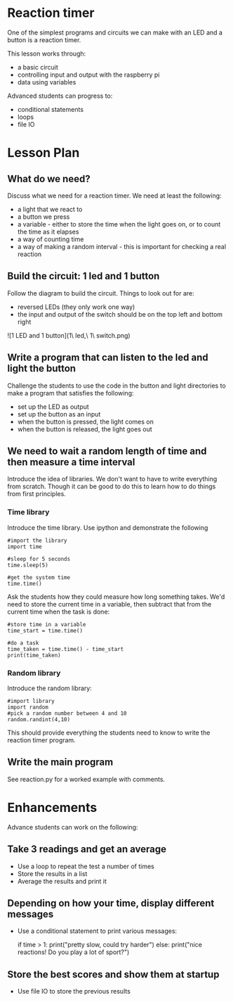 # Reaction timer

One of the simplest programs and circuits we can make with an LED and a button is a reaction timer.

This lesson works through:

* a basic circuit
* controlling input and output with the raspberry pi
* data using variables

Advanced students can progress to:

* conditional statements
* loops
* file IO

# Lesson Plan

## What do we need?

Discuss what we need for a reaction timer. We need at least the following:

* a light that we react to
* a button we press
* a variable - either to store the time when the light goes on, or to count the time as it elapses
* a way of counting time
* a way of making a random interval - this is important for checking a real reaction

## Build the circuit: 1 led and 1 button

Follow the diagram to build the circuit. Things to look out for are:

* reversed LEDs (they only work one way) 
* the input and output of the switch should be on the top left and bottom right

![1 LED and 1 button](1\ led,\ 1\ switch.png)

## Write a program that can listen to the led and light the button

Challenge the students to use the code in the button and light directories to make a program that satisfies the following:

* set up the LED as output
* set up the button as an input
* when the button is pressed, the light comes on
* when the button is released, the light goes out

## We need to wait a random length of time and then measure a time interval

Introduce the idea of libraries. We don't want to have to write everything from scratch. Though it can be good to do this to learn how to do things from first principles.

### Time library

Introduce the time library. Use ipython and demonstrate the following

    #import the library
    import time

    #sleep for 5 seconds
    time.sleep(5)

    #get the system time
    time.time()

Ask the students how they could measure how long something takes. We'd need to store the current time in a variable, then subtract that from the current time when the task is done:

    #store time in a variable
    time_start = time.time()

    #do a task
    time_taken = time.time() - time_start
    print(time_taken)

### Random library

Introduce the random library:

    #import library
    import random
    #pick a random number between 4 and 10
    random.randint(4,10)

This should provide everything the students need to know to write the reaction timer program.

## Write the main program

See reaction.py for a worked example with comments.

# Enhancements

Advance students can work on the following:

## Take 3 readings and get an average

* Use a loop to repeat the test a number of times
* Store the results in a list
* Average the results and print it

## Depending on how your time, display different messages

* Use a conditional statement to print various messages:

    if time > 1:
        print("pretty slow, could try harder")
    else:
        print("nice reactions! Do you play a lot of sport?")

## Store the best scores and show them at startup

* Use file IO to store the previous results
